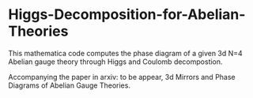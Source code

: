 # Higgs-Decomposition-for-Abelian-Theories

This mathematica code computes the phase diagram of a given 3d N=4 Abelian gauge theory through Higgs and Coulomb decompostion.

Accompanying the paper in arxiv: to be appear, 3d Mirrors and Phase Diagrams of Abelian Gauge Theories.
